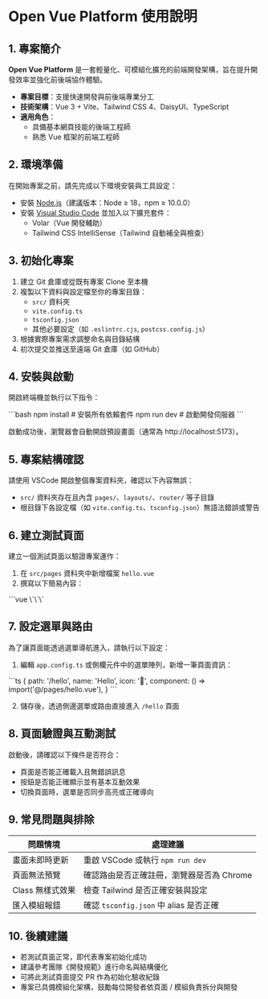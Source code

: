 # Open Vue Platform 使用說明

## 1. 專案簡介

**Open Vue Platform** 是一套輕量化、可模組化擴充的前端開發架構，旨在提升開發效率並強化前後端協作體驗。

- **專案目標**：支援快速開發與前後端專業分工  
- **技術架構**：Vue 3 + Vite、Tailwind CSS 4、DaisyUI、TypeScript  
- **適用角色**：
  - 具備基本網頁技能的後端工程師
  - 熟悉 Vue 框架的前端工程師

## 2. 環境準備

在開始專案之前，請先完成以下環境安裝與工具設定：

- 安裝 [Node.js](https://nodejs.org/)（建議版本：Node ≥ 18，npm ≥ 10.0.0）
- 安裝 [Visual Studio Code](https://code.visualstudio.com/) 並加入以下擴充套件：
  - Volar（Vue 開發輔助）
  - Tailwind CSS IntelliSense（Tailwind 自動補全與檢查）

## 3. 初始化專案

1. 建立 Git 倉庫或從既有專案 Clone 至本機
2. 複製以下資料與設定檔至你的專案目錄：
   - `src/` 資料夾
   - `vite.config.ts`
   - `tsconfig.json`
   - 其他必要設定（如 `.eslintrc.cjs`, `postcss.config.js`）
3. 根據實際專案需求調整命名與目錄結構
4. 初次提交並推送至遠端 Git 倉庫（如 GitHub）

## 4. 安裝與啟動

開啟終端機並執行以下指令：

\`\`\`bash
npm install       # 安裝所有依賴套件
npm run dev       # 啟動開發伺服器
\`\`\`

啟動成功後，瀏覽器會自動開啟預設畫面（通常為 http://localhost:5173）。

## 5. 專案結構確認

請使用 VSCode 開啟整個專案資料夾，確認以下內容無誤：

- `src/` 資料夾存在且內含 `pages/`、`layouts/`、`router/` 等子目錄
- 根目錄下各設定檔（如 `vite.config.ts`、`tsconfig.json`）無語法錯誤或警告

## 6. 建立測試頁面

建立一個測試頁面以驗證專案運作：

1. 在 `src/pages` 資料夾中新增檔案 `hello.vue`
2. 撰寫以下簡易內容：

\`\`\`vue
<template>
  <div class="p-4">
    <h1 class="text-xl font-bold">Hello Vue Platform!</h1>
    <button class="btn btn-primary mt-4">點我</button>
  </div>
</template>
\`\`\`

## 7. 設定選單與路由

為了讓頁面能透過選單導航進入，請執行以下設定：

1. 編輯 `app.config.ts` 或側欄元件中的選單陣列，新增一筆頁面資訊：

\`\`\`ts
{
  path: '/hello',
  name: 'Hello',
  icon: '🌟',
  component: () => import('@/pages/hello.vue'),
}
\`\`\`

2. 儲存後，透過側邊選單或路由直接進入 `/hello` 頁面

## 8. 頁面驗證與互動測試

啟動後，請確認以下條件是否符合：

- 頁面是否能正確載入且無錯誤訊息
- 按鈕是否能正確顯示並有基本互動效果
- 切換頁面時，選單是否同步高亮或正確導向

## 9. 常見問題與排除

| 問題情境           | 處理建議                             |
|--------------------|--------------------------------------|
| 畫面未即時更新     | 重啟 VSCode 或執行 `npm run dev`     |
| 頁面無法預覽       | 確認路由是否正確註冊，瀏覽器是否為 Chrome |
| Class 無樣式效果    | 檢查 Tailwind 是否正確安裝與設定     |
| 匯入模組報錯       | 確認 `tsconfig.json` 中 alias 是否正確 |

## 10. 後續建議

- 若測試頁面正常，即代表專案初始化成功
- 建議參考團隊《開發規範》進行命名與結構優化
- 可將此測試頁面提交 PR 作為初始化驗收紀錄
- 專案已具備模組化架構，鼓勵每位開發者依頁面 / 模組負責拆分與開發
